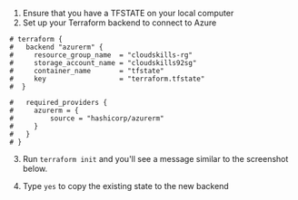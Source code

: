 1. Ensure that you have a TFSTATE on your local computer
2. Set up your Terraform backend to connect to Azure

```TF
# terraform {
#   backend "azurerm" {
#     resource_group_name  = "cloudskills-rg"
#     storage_account_name = "cloudskills92sg"
#     container_name       = "tfstate"
#     key                  = "terraform.tfstate"
#  }

#   required_providers {
#     azurerm = {
#         source = "hashicorp/azurerm"
#     }
#   }
# }
```

3. Run `terraform init` and you'll see a message similar to the screenshot below.
[]('images/1.png')

4. Type `yes` to copy the existing state to the new backend